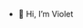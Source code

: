 - 👋 Hi, I’m Violet

<!---
Violet-725/Violet-725 is a ✨ special ✨ repository because its `README.md` (this file) appears on your GitHub profile.
You can click the Preview link to take a look at your changes.
--->
